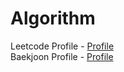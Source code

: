 # Algorithm
Leetcode Profile - [Profile](https://leetcode.com/hunojung/)<br/>
Baekjoon Profile - [Profile](https://solved.ac/profile/hunojung)
